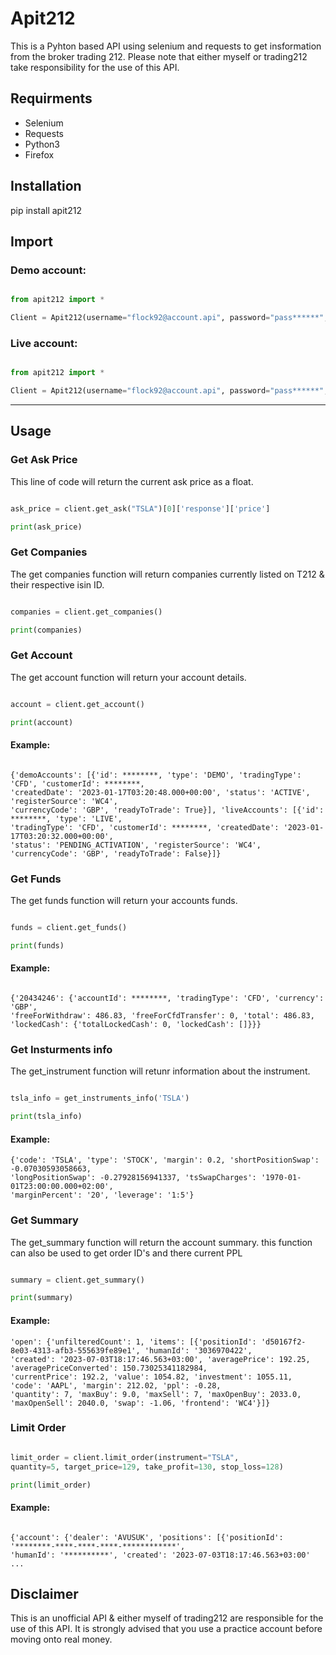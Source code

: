 # Apit212

This is a Pyhton based API using selenium and requests to get insformation from the broker trading 212. Please note that either myself or trading212 take responsibility for the use of this API.

## Requirments

* Selenium
* Requests
* Python3
* Firefox

## Installation

pip install apit212

## Import

### Demo account: 

```py

from apit212 import *

Client = Apit212(username="flock92@account.api", password="pass******", mode="demo")

````

### Live account:

```py

from apit212 import *

Client = Apit212(username="flock92@account.api", password="pass******", mode="live")

````

---

## Usage

### Get Ask Price

This line of code will return the current ask price as a float.

```py

ask_price = client.get_ask("TSLA")[0]['response']['price']

print(ask_price)

```

### Get Companies

The get companies function will return companies currently listed on T212 & their respective isin ID.

```py

companies = client.get_companies()

print(companies)

```

### Get Account

The get account function will return your account details.

```py

account = client.get_account()

print(account)

```

#### Example:

```

{'demoAccounts': [{'id': ********, 'type': 'DEMO', 'tradingType': 'CFD', 'customerId': ********,
'createdDate': '2023-01-17T03:20:48.000+00:00', 'status': 'ACTIVE', 'registerSource': 'WC4',
'currencyCode': 'GBP', 'readyToTrade': True}], 'liveAccounts': [{'id': ********, 'type': 'LIVE',
'tradingType': 'CFD', 'customerId': ********, 'createdDate': '2023-01-17T03:20:32.000+00:00',
'status': 'PENDING_ACTIVATION', 'registerSource': 'WC4', 'currencyCode': 'GBP', 'readyToTrade': False}]}

```


### Get Funds

The get funds function will return your accounts funds.

```py

funds = client.get_funds()

print(funds)

```

#### Example:

```

{'20434246': {'accountId': ********, 'tradingType': 'CFD', 'currency': 'GBP',
'freeForWithdraw': 486.83, 'freeForCfdTransfer': 0, 'total': 486.83,
'lockedCash': {'totalLockedCash': 0, 'lockedCash': []}}}

```


### Get Insturments info

The get_instrument function will retunr information about the instrument. 

```py

tsla_info = get_instruments_info('TSLA')

print(tsla_info)

```

#### Example:

```
{'code': 'TSLA', 'type': 'STOCK', 'margin': 0.2, 'shortPositionSwap': -0.07030593058663,
'longPositionSwap': -0.27928156941337, 'tsSwapCharges': '1970-01-01T23:00:00.000+02:00',
'marginPercent': '20', 'leverage': '1:5'}

```

### Get Summary

The get_summary function will return the account summary. this function can also be used to get order ID's and there current PPL

```py

summary = client.get_summary()

print(summary)

```

#### Example:

```
'open': {'unfilteredCount': 1, 'items': [{'positionId': 'd50167f2-8e03-4313-afb3-555639fe89e1', 'humanId': '3036970422',
'created': '2023-07-03T18:17:46.563+03:00', 'averagePrice': 192.25, 'averagePriceConverted': 150.73025341182984,
'currentPrice': 192.2, 'value': 1054.82, 'investment': 1055.11, 'code': 'AAPL', 'margin': 212.02, 'ppl': -0.28,
'quantity': 7, 'maxBuy': 9.0, 'maxSell': 7, 'maxOpenBuy': 2033.0, 'maxOpenSell': 2040.0, 'swap': -1.06, 'frontend': 'WC4'}]}

```

### Limit Order

```py

limit_order = client.limit_order(instrument="TSLA",
quantity=5, target_price=129, take_profit=130, stop_loss=128)

print(limit_order)

```

#### Example:

```

{'account': {'dealer': 'AVUSUK', 'positions': [{'positionId': '********-****-****-****-************',
'humanId': '**********', 'created': '2023-07-03T18:17:46.563+03:00' ...

```


## Disclaimer

This is an unofficial API & either myself of trading212 are responsible for the use of this API. It is strongly advised that you use a practice account before moving onto real money.
